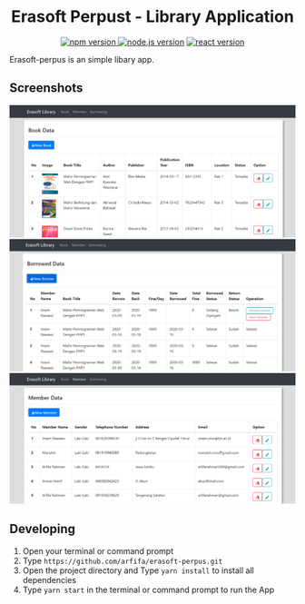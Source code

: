 <h1 align="center">Erasoft Perpust - Library Application</h1>

<p align="center">
<a href="#"><img src="https://img.shields.io/badge/npm-6.13.4-brightgreen.svg?style=flat-square" alt="npm version">
</a>
<a href="#"><img src="https://img.shields.io/badge/node.js-12.10.0-blue.svg?style=flat-square" alt="node.js version"></a>
<a href="#"><img src="https://img.shields.io/badge/react_native-0.61-green.svg?style=flat-square" alt="react version"></a>
<a href="https://github.com/arfifa/erasoft-perpust/blob/master/LICENSE"></a>
</p>

Erasoft-perpus is an simple libary app.

## Screenshots

<p align="center">
<img src="https://github.com/arfifa/erasoft-perpus/blob/master/frontend/erasoft_perpus/src/assets/img/app_screenshoot/page_book.png" width="800">
<img src="https://github.com/arfifa/erasoft-perpus/raw/master/frontend/erasoft_perpus/src/assets/img/app_screenshoot/page_borrowed.png" width="800">
<img src="https://github.com/arfifa/erasoft-perpus/blob/master/frontend/erasoft_perpus/src/assets/img/app_screenshoot/page_member.png" width="800">

## Developing
1. Open your terminal or command prompt
2. Type `https://github.com/arfifa/erasoft-perpus.git`
3. Open the project directory and Type `yarn install` to install all dependencies
4. Type `yarn start` in the terminal or command prompt to run the App

